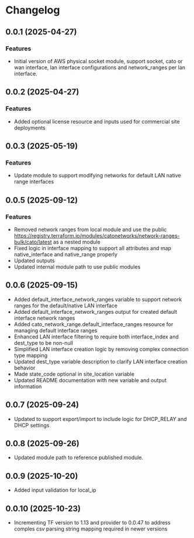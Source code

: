 # Changelog

## 0.0.1 (2025-04-27)

### Features
- Initial version of AWS physical socket module, support socket, cato or wan interface, lan interface configurations and network_ranges per lan interface. 

## 0.0.2 (2025-04-27)

### Features
- Added optional license resource and inputs used for commercial site deployments

## 0.0.3 (2025-05-19)

### Features
- Update module to support modifying networks for default LAN native range interfaces

## 0.0.5 (2025-09-12)

### Features
- Removed network ranges from local module and use the public https://registry.terraform.io/modules/catonetworks/network-ranges-bulk/cato/latest as a nested module
- Fixed logic in interface mapping to support all attributes and map native_interface and native_range properly
- Updated outputs
- Updated internal module path to use public modules

## 0.0.6 (2025-09-15)

- Added default_interface_network_ranges variable to support network ranges for the default/native LAN interface
- Added default_interface_network_ranges output for created default interface network ranges  
- Added cato_network_range.default_interface_ranges resource for managing default interface ranges
- Enhanced LAN interface filtering to require both interface_index and dest_type to be non-null
- Simplified LAN interface creation logic by removing complex connection type mapping
- Updated dest_type variable description to clarify LAN interface creation behavior
- Made state_code optional in site_location variable
- Updated README documentation with new variable and output information

## 0.0.7 (2025-09-24)

- Updated to support export/import to include logic for DHCP_RELAY and DHCP settings

## 0.0.8 (2025-09-26)

- Updated module path to reference published module. 

## 0.0.9 (2025-10-20)

- Added input validation for local_ip

## 0.0.10 (2025-10-23)

- Incrementing TF version to 1.13 and provider to 0.0.47 to address comples csv parsing string mapping required in newer versions

